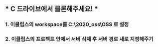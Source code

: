 ## * C 드라이브에서 클론해주세요! *

### 1. 이클립스의 workspace를 C:\2020_oss\OSS 로 설정
### 2. 이클립스의 프로젝트 안에서 서버 삭제 후 서버 경로 새로 지정해주기
